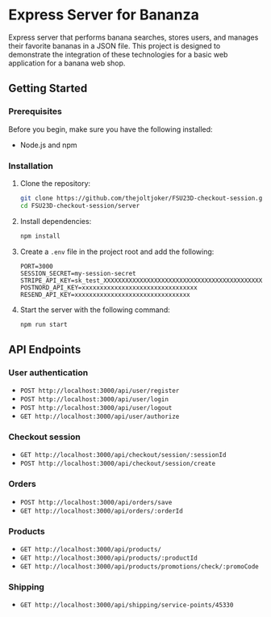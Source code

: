 # Express Server for Bananza

Express server that performs banana searches, stores users, and manages their favorite bananas in a JSON file. This project is designed to demonstrate the integration of these technologies for a basic web application for a banana web shop.

## Getting Started

### Prerequisites

Before you begin, make sure you have the following installed:

- Node.js and npm

### Installation

1. Clone the repository:

   ```bash
   git clone https://github.com/thejoltjoker/FSU23D-checkout-session.git
   cd FSU23D-checkout-session/server
   ```

2. Install dependencies:

   ```bash
   npm install
   ```

3. Create a `.env` file in the project root and add the following:

   ```env
   PORT=3000
   SESSION_SECRET=my-session-secret
   STRIPE_API_KEY=sk_test_XXXXXXXXXXXXXXXXXXXXXXXXXXXXXXXXXXXXXXXXXXXXXXXXXXXXXXXXXXXXXXXXXXXXXXXXXXXXXXXXXXXXXXXXXXXXXXXXXXX
   POSTNORD_API_KEY=xxxxxxxxxxxxxxxxxxxxxxxxxxxxxxxx
   RESEND_API_KEY=xxxxxxxxxxxxxxxxxxxxxxxxxxxxxxxx
   ```

4. Start the server with the following command:

   ```bash
   npm run start
   ```

## API Endpoints

### User authentication

- `POST http://localhost:3000/api/user/register`
- `POST http://localhost:3000/api/user/login`
- `POST http://localhost:3000/api/user/logout`
- `GET http://localhost:3000/api/user/authorize`

### Checkout session

- `GET http://localhost:3000/api/checkout/session/:sessionId`
- `POST http://localhost:3000/api/checkout/session/create`

### Orders

- `POST http://localhost:3000/api/orders/save`
- `GET http://localhost:3000/api/orders/:orderId`

### Products

- `GET http://localhost:3000/api/products/`
- `GET http://localhost:3000/api/products/:productId`
- `GET http://localhost:3000/api/products/promotions/check/:promoCode`

### Shipping

- `GET http://localhost:3000/api/shipping/service-points/45330`
